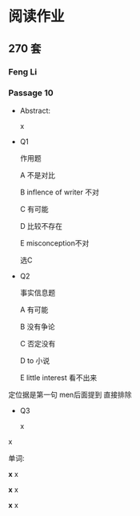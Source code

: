 # 阅读作业

## 270 套

### Feng Li

### Passage 10

* Abstract: 

  x

* Q1

  作用题

  A	不是对比

  B	inflence of writer 不对

  C	有可能

  D	比较不存在

  E	misconception不对

  选C

* Q2

  事实信息题

  A	有可能

  B	没有争论

  C	否定没有

  D	to 小说

  E	little interest 看不出来	





定位据是第一句 men后面提到  直接排除

* Q3

  x

  

x

单词:

__x__ x

__x__ x

__x__ x











